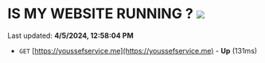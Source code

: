 # IS MY WEBSITE RUNNING ? [![](https://img.shields.io/static/v1?label=Sponsor&message=%E2%9D%A4&logo=GitHub&color=%23fe8e86)](https://github.com/sponsors/<username>)

Last updated: **4/5/2024, 12:58:04 PM**

- `GET` [https://youssefservice.me](https://youssefservice.me) - **Up** (131ms)
